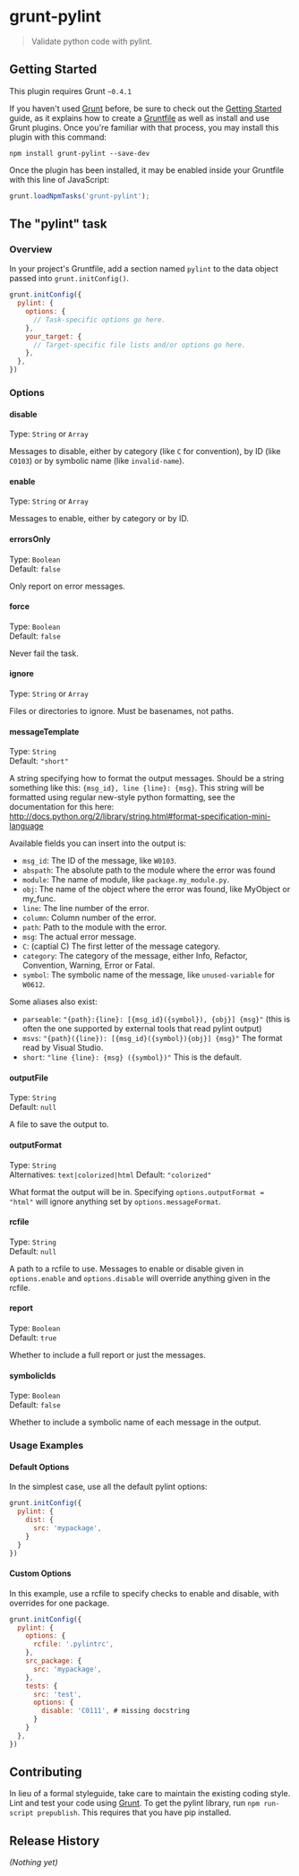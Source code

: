# grunt-pylint

> Validate python code with pylint.

## Getting Started
This plugin requires Grunt `~0.4.1`

If you haven't used [Grunt](http://gruntjs.com/) before, be sure to check out the [Getting Started](http://gruntjs.com/getting-started) guide, as it explains how to create a [Gruntfile](http://gruntjs.com/sample-gruntfile) as well as install and use Grunt plugins. Once you're familiar with that process, you may install this plugin with this command:

```shell
npm install grunt-pylint --save-dev
```

Once the plugin has been installed, it may be enabled inside your Gruntfile with this line of JavaScript:

```js
grunt.loadNpmTasks('grunt-pylint');
```

## The "pylint" task

### Overview
In your project's Gruntfile, add a section named `pylint` to the data object passed into `grunt.initConfig()`.

```js
grunt.initConfig({
  pylint: {
    options: {
      // Task-specific options go here.
    },
    your_target: {
      // Target-specific file lists and/or options go here.
    },
  },
})
```

### Options

#### disable
Type: `String` or `Array`  

Messages to disable, either by category (like `C` for convention), by ID (like `C0103`) or by symbolic name (like `invalid-name`).

#### enable
Type: `String` or `Array`  

Messages to enable, either by category or by ID.

#### errorsOnly
Type: `Boolean`  
Default: `false`

Only report on error messages.

#### force
Type: `Boolean`  
Default: `false`

Never fail the task.

#### ignore
Type: `String` or `Array`  

Files or directories to ignore. Must be basenames, not paths.

#### messageTemplate
Type: `String`  
Default: `"short"`

A string specifying how to format the output messages. Should be a string something like this: `{msg_id}, line {line}: {msg}`. This string will be formatted using regular new-style python formatting, see the documentation for this here: http://docs.python.org/2/library/string.html#format-specification-mini-language

Available fields you can insert into the output is:

- `msg_id`: The ID of the message, like `W0103`.
- `abspath`: The absolute path to the module where the error was found
- `module`: The name of module, like `package.my_module.py`.
- `obj`: The name of the object where the error was found, like MyObject or my_func.
- `line`: The line number of the error.
- `column`: Column number of the error.
- `path`: Path to the module with the error.
- `msg`: The actual error message.
- `C`: (captial C) The first letter of the message category.
- `category`: The category of the message, either Info, Refactor, Convention, Warning, Error or Fatal.
- `symbol`: The symbolic name of the message, like `unused-variable` for `W0612`.

Some aliases also exist:

- `parseable`: `"{path}:{line}: [{msg_id}({symbol}), {obj}] {msg}"` (this is often the one supported by external tools that read pylint output)
- `msvs`: `"{path}({line}): [{msg_id}({symbol}){obj}] {msg}"` The format read by Visual Studio.
- `short`: `"line {line}: {msg} ({symbol})"` This is the default.

#### outputFile
Type: `String`  
Default: `null`

A file to save the output to.

#### outputFormat
Type: `String`  
Alternatives: `text|colorized|html`
Default: `"colorized"`

What format the output will be in. Specifying `options.outputFormat = "html"` will ignore anything set by `options.messageFormat`.

#### rcfile
Type: `String`  
Default: `null`

A path to a rcfile to use. Messages to enable or disable given in `options.enable` and `options.disable` will override anything given in the rcfile.

#### report
Type: `Boolean`  
Default: `true`

Whether to include a full report or just the messages.

#### symbolicIds
Type: `Boolean`  
Default: `false`

Whether to include a symbolic name of each message in the output.

### Usage Examples

#### Default Options
In the simplest case, use all the default pylint options:

```js
grunt.initConfig({
  pylint: {
    dist: {
      src: 'mypackage',
    }
  }
})
```

#### Custom Options
In this example, use a rcfile to specify checks to enable and disable, with overrides for one package.

```js
grunt.initConfig({
  pylint: {
    options: {
      rcfile: '.pylintrc',
    },
    src_package: {
      src: 'mypackage',
    },
    tests: {
      src: 'test',
      options: {
        disable: 'C0111', # missing docstring
      }
    }
  },
})
```

## Contributing
In lieu of a formal styleguide, take care to maintain the existing coding style. Lint and test your code using [Grunt](http://gruntjs.com/). To get the pylint library, run `npm run-script prepublish`. This requires that you have pip installed.

## Release History
_(Nothing yet)_
